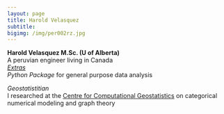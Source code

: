 ```yaml
---
layout: page
title: Harold Velasquez
subtitle: 
bigimg: /img/per002rz.jpg
---
```


**Harold Velasquez M.Sc. (U of Alberta)**  
A peruvian engineer living in Canada  
*[Extras](https://numpattern.github.io/extras_doc/) \
Python Package* for general purpose data analysis

*Geostatistitian*  \
I researched at the [Centre for Computational Geostatistics](https://www.ccgalberta.com/) on categorical numerical modeling and graph theory

